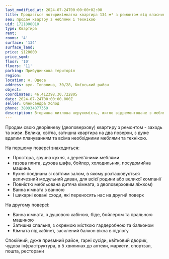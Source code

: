 ```yaml
---
last_modified_at: 2024-07-24T00:00:00+02:00
title: Продається чотирикімнатна квартира 134 м² з ремонтом від власника на Тополиній
seo: продам квартру з меблями і технікою
uid: 1721808010
type: Квартира
rent:
rooms: '4'
surface: '134'
surface_land:
price: $120000
price_sqmt:
floor: '10'
floors: '11'
parking: Прибудинкова територія
region:
location: м. Одеса
address: вул. Тополина, 30/28, Київський район
object:
coordinates: 46.412398,30.722805
date: 2024-07-24T00:00:00.000Z
seller: Олександра Холод
phone: 380934877359
description: Вторинна житлова нерухомість, житло відремонтоване з меблями і технікою, придатне і готове для проживання
---
```


Продам свою дворівневу (двоповерхову) квартиру з ремонтом - заходь та живи. Велика, світла, затишна квартира на два поверхи, з дуже вдалим плануванням та всіма необхідними меблями та технікою.

На першому поверсі знаходиться:

- Простора, зручна кухня, з дерев'яними меблями
- газова плита, духова шафа, бойлер, холодильник, посудомийна машина.
- Кухня поєднана зі світлим залом, в якому розташовується величезний модульний диван, для всієї родини або великої компанії
- Повністю мебльована дитяча кімната, з двоповерховим ліжком)
- Ванна кімната з ванною
- І шикарні ковані сходи, які переносять нас на другий поверх

На другому поверсі:

- Ванна кімната, з душовою кабіною, біде, бойлером та пральною машиною
- Затишна спальня, з окремою місткою гардеробною та балконом
- Кімната під кабінет, засклений балкон вікна в підлогу

Спокійний, дуже приємний район, гарні сусіди, квітковий дворик, чудова інфраструктура, в 5 хвилинах до аптеки, маркети, спортзал, пошта, ресторани
